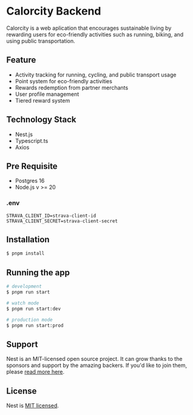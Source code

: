 # Calorcity Backend
Calorcity is a web aplication that encourages sustainable living by rewarding users for eco-friendly activities such as running, biking, and using public transportation.

## Feature
- Activity tracking for running, cycling, and public transport usage
- Point system for eco-friendly activities
- Rewards redemption from partner merchants
- User profile management
- Tiered reward system

## Technology Stack
- Nest.js
- Typescript.ts
- Axios

## Pre Requisite
- Postgres 16
- Node.js v >= 20  

### .env
```
STRAVA_CLIENT_ID=strava-client-id
STRAVA_CLIENT_SECRET=strava-client-secret
```

## Installation

```bash
$ pnpm install
```

## Running the app

```bash
# development
$ pnpm run start

# watch mode
$ pnpm run start:dev

# production mode
$ pnpm run start:prod
```

## Support

Nest is an MIT-licensed open source project. It can grow thanks to the sponsors and support by the amazing backers. If you'd like to join them, please [read more here](https://docs.nestjs.com/support).

## License

Nest is [MIT licensed](LICENSE).
